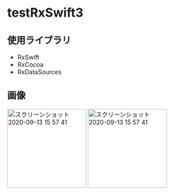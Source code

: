 # testRxSwift3

## 使用ライブラリ
* RxSwift
* RxCocoa
* RxDataSources

## 画像
<img width="182" alt="スクリーンショット 2020-09-13 15 57 41" src="https://user-images.githubusercontent.com/52473279/93018380-4f5fb680-f60a-11ea-8a93-9bcf1b0750a9.png">
<img width="182" alt="スクリーンショット 2020-09-13 15 57 41" src="https://user-images.githubusercontent.com/52473279/93018417-a796b880-f60a-11ea-9a01-2a85ca44ebec.png">
